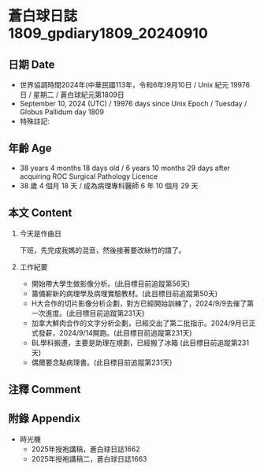 [_metadata_:encoding]: - "utf-8"
[_metadata_:language]: - "zh-Hant-TW"
[_metadata_:fileformat]: - "markdown"
[_metadata_:MIME_type]: - "text/plain"
[_metadata_:markdown_version]: - "commonmark version 0.30"
[_metadata_:markdown_spec]: - "https://spec.commonmark.org/0.30/"

# 蒼白球日誌1809_gpdiary1809_20240910 #

## 日期 Date ##

* 世界協調時間2024年(中華民國113年，令和6年)9月10日 / Unix 紀元 19976 日 / 星期二 / 蒼白球紀元第1809日
* September 10, 2024 (UTC) / 19976 days since Unix Epoch / Tuesday / Globus Pallidum day 1809
* 特殊註記:

## 年齡 Age ##

* 38 years 4 months 18 days old / 6 years 10 months 29 days after acquiring ROC Surgical Pathology Licence
* 38 歲 4 個月 18 天 / 成為病理專科醫師 6 年 10 個月 29 天

## 本文 Content ##

1. 今天是作曲日

    下班，先完成我媽的混音，然後接著要改絲竹的譜了。

2. 工作紀要

    - 開始帶大學生做影像分析。(此目標目前追蹤第56天)
    - 籌備嶄新的病理學及病理實驗教材。(此目標目前追蹤第50天)
    - H大合作的切片影像分析企劃，對方已經開始訓練了，2024/9/9去催了第一次進度。(此目標目前追蹤第231天)
    - 加拿大鮮肉合作的文字分析企劃，已經交出了第二批指示。2024/9月已正式發薪，2024/9/14開跑。(此目標目前追蹤第231天)
    - BL學科搬遷，主要是助理在規劃，已經搬了冰箱 (此目標目前追蹤第231天)
    - 偶爾要念點病理書。(此目標目前追蹤第231天)

## 注釋 Comment ##


## 附錄 Appendix ##

* 時光機
    - 2025年授袍講稿，蒼白球日誌1662
    - 2025年授袍講稿二，蒼白球日誌1663
